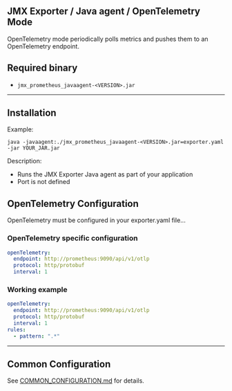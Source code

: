 JMX Exporter / Java agent / OpenTelemetry Mode
---

OpenTelemetry mode periodically polls metrics and pushes them to an OpenTelemetry endpoint.

## Required binary

- `jmx_prometheus_javaagent-<VERSION>.jar`

---

## Installation

Example:

```shell
java -javaagent:./jmx_prometheus_javaagent-<VERSION>.jar=exporter.yaml -jar YOUR_JAR.jar
```

Description:

- Runs the JMX Exporter Java agent as part of your application
- Port is not defined

## OpenTelemetry Configuration

OpenTelemetry must be configured in your exporter.yaml file...

### OpenTelemetry specific configuration

```yaml
openTelemetry:
  endpoint: http://prometheus:9090/api/v1/otlp
  protocol: http/protobuf
  interval: 1
```

### Working example

```yaml
openTelemetry:
  endpoint: http://prometheus:9090/api/v1/otlp
  protocol: http/protobuf
  interval: 1
rules:
  - pattern: ".*"
```

---

## Common Configuration

See [COMMON_CONFIGURATION.md](../COMMON_CONFIGURATION.md) for details.


